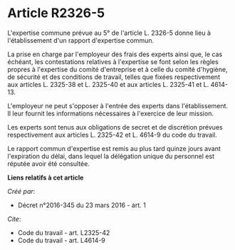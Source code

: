 # Article R2326-5

L'expertise commune prévue au 5° de l'article L. 2326-5 donne lieu à l'établissement d'un rapport d'expertise commun. 

La prise en charge par l'employeur des frais des experts ainsi que, le cas échéant, les contestations relatives à l'expertise
se font selon les règles propres à l'expertise du comité d'entreprise et à celle du comité d'hygiène, de sécurité et des
conditions de travail, telles que fixées respectivement aux articles L. 2325-38 et L. 2325-40 et aux articles L. 2325-41 et
L. 4614-13. 

L'employeur ne peut s'opposer à l'entrée des experts dans l'établissement. Il leur fournit les informations nécessaires à
l'exercice de leur mission. 

Les experts sont tenus aux obligations de secret et de discrétion prévues respectivement aux articles L. 2325-42 et L. 4614-9
du code du travail. 

Le rapport commun d'expertise est remis au plus tard quinze jours avant l'expiration du délai, dans lequel la délégation
unique du personnel est réputée avoir été consultée.

**Liens relatifs à cet article**

_Créé par_:

  - Décret n°2016-345 du 23 mars 2016 - art. 1

_Cite_:

  - Code du travail - art. L2325-42
  - Code du travail - art. L4614-9
